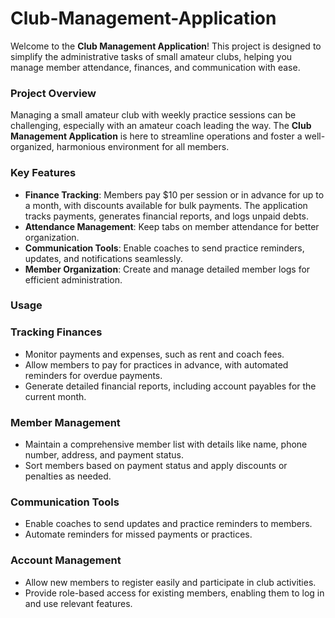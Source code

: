 # Club-Management-Application

Welcome to the **Club Management Application**! This project is designed to simplify the administrative tasks of small amateur clubs, helping you manage member attendance, finances, and communication with ease.  

### Project Overview  

Managing a small amateur club with weekly practice sessions can be challenging, especially with an amateur coach leading the way. The **Club Management Application** is here to streamline operations and foster a well-organized, harmonious environment for all members.  

### Key Features  
- **Finance Tracking**: Members pay $10 per session or in advance for up to a month, with discounts available for bulk payments. The application tracks payments, generates financial reports, and logs unpaid debts.  
- **Attendance Management**: Keep tabs on member attendance for better organization.  
- **Communication Tools**: Enable coaches to send practice reminders, updates, and notifications seamlessly.  
- **Member Organization**: Create and manage detailed member logs for efficient administration.  

### Usage  

### Tracking Finances  
- Monitor payments and expenses, such as rent and coach fees.  
- Allow members to pay for practices in advance, with automated reminders for overdue payments.  
- Generate detailed financial reports, including account payables for the current month.  

### Member Management  
- Maintain a comprehensive member list with details like name, phone number, address, and payment status.  
- Sort members based on payment status and apply discounts or penalties as needed.  

### Communication Tools  
- Enable coaches to send updates and practice reminders to members.  
- Automate reminders for missed payments or practices.  

### Account Management  
- Allow new members to register easily and participate in club activities.  
- Provide role-based access for existing members, enabling them to log in and use relevant features.  
